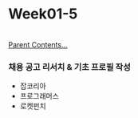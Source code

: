 # Week01-5

<br>[Parent Contents...](../../../README.md/#til-today-i-learned)

### 채용 공고 리서치 & 기초 프로필 작성

- 잡코리아
- 프로그래머스
- 로켓펀치